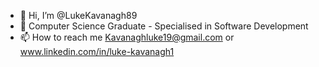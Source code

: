 - 👋 Hi, I’m @LukeKavanagh89
- 🌱 Computer Science Graduate - Specialised in Software Development
- 📫 How to reach me Kavanaghluke19@gmail.com or www.linkedin.com/in/luke-kavanagh1

<!---
LukeKavanagh89/LukeKavanagh89 is a ✨ special ✨ repository because its `README.md` (this file) appears on your GitHub profile.
You can click the Preview link to take a look at your changes.
--->
